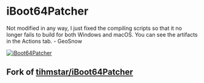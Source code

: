 # iBoot64Patcher

Not modified in any way, I just fixed the compiling scripts so that it no longer fails to build for both Windows and macOS. You can see the artifacts in the Actions tab. - GeoSnow

[![iBoot64Patcher](https://github.com/GeoSn0w/iBoot64Patcher/actions/workflows/ci.yml/badge.svg)](https://github.com/GeoSn0w/iBoot64Patcher/actions/workflows/ci.yml)
## Fork of [tihmstar/iBoot64Patcher](https://github.com/tihmstar/iBoot64Patcher)
